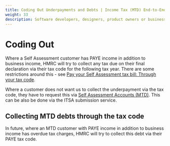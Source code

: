 ```yaml
---
title: Coding Out Underpayments and Debts | Income Tax (MTD) End-to-End Service Guide
weight: 33
description: Software developers, designers, product owners or business analysts. Integrate your software with the Income Tax API for Making Tax Digital.
---
```


<!--- Section owner: MTD Programme --->

# Coding Out

Where a Self Assessment customer has PAYE income in addition to business income, HMRC will try to collect any tax due on their final declaration via their tax code for the following tax year. There are some restrictions around this - see [Pay your Self Assessment tax bill: Through your tax code](https://www.gov.uk/pay-self-assessment-tax-bill/through-your-tax-code).

Where a customer does not want us to collect the underpayment via the tax code, they have to request this via [Self Assessment Accounts (MTD)](https://developer.service.hmrc.gov.uk/api-documentation/docs/api/service/self-assessment-accounts-api/2.0#coding-out-underpayments-and-debts). This can be also be done via the ITSA submission service.


## Collecting MTD debts through the tax code

 In future, where an MTD customer with PAYE income in addition to business income has overdue tax charges, HMRC will try to collect this debt via their PAYE tax code.
